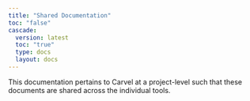 ```yaml
---
title: "Shared Documentation"
toc: "false"
cascade:
  version: latest
  toc: "true"
  type: docs
  layout: docs
---
```

This documentation pertains to Carvel at a project-level such that these documents are shared across the individual tools.
